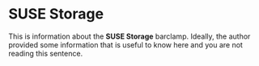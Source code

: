 # SUSE Storage

This is information about the **SUSE Storage** barclamp. Ideally, the author provided some information that is 
useful to know here and you are not reading this sentence.
